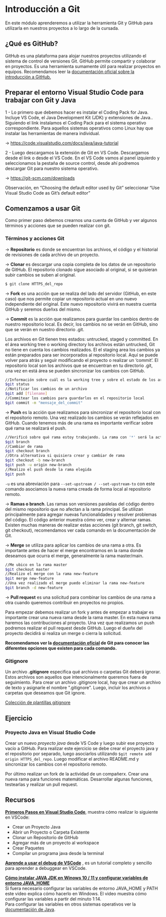 # Introducción a Git
En este módulo aprenderemos a utilizar la herramienta Git y GitHub para utilizarla en nuestros proyectos a lo largo de la cursada.

## ¿Qué es GitHub?

GitHub es una plataforma para alojar nuestros proyectos utilizando el sistema de control de versiones Git. GitHub permite compartir y colaborar en proyectos. Es una herramienta sumamente útil para realizar proyectos en equipos.
Recomendamos leer la [documentación oficial sobre la introducción a GitHub.](https://docs.github.com/es/get-started)

## Preparar el entorno Visual Studio Code para trabajar con Git y Java

1 - Lo primero que debemos hacer es instalar el Coding Pack for Java. Incluye VS Code, el Java Development Kit (JDK) y extensiones de Java..
Siguiendo el link instalamos el Coding Pack para el sistema operativo correspondiente. Para aquellos sistemas operativos como Linux hay que instalar las herramientas de manera individual.

→ https://code.visualstudio.com/docs/java/java-tutorial

2 - Luego descargamos la extensión de Git en VS Code. Descargamos desde el link o desde el VS Code. En el VS Code vamos al panel izquierdo y seleccionamos la pestaña de source control, desde ahí podremos descargar Git para nuestro sistema operativo.

→ https://git-scm.com/downloads 

Observación, en “Choosing the default editor used by Git” seleccionar “Use Visual Studio Code as Git’s default editor”

## Comenzamos a usar Git

Como primer paso debemos crearnos una cuenta de GitHub y ver algunos términos y acciones que se pueden realizar con git.

### Términos y acciones Git

→ **Repositorio** es donde se encuentran los archivos, el código y el historial de revisiones de cada archivo de un proyecto. 

→ **Clonar** es descargar una copia completa de los datos de un repositorio de GitHub. El repositorio clonado sigue asociado al original, si se quisieran subir cambios se suben al original.

```bash
$ git clone HTTPS_del_repo
```

→ **Fork** es una acción que se realiza del lado del servidor (GitHub, en este caso) que nos permite copiar un repositorio actual en uno nuevo independiente del original. Este nuevo repositorio vivirá en nuestra cuenta GitHub y seremos dueñxs del mismo.

→ **Commit** es la acción que realizamos para guardar los cambios dentro de nuestro repositorio local. Es decir, los cambios no se verán en GitHub, sino que se verán en nuestro directorio .git.

Los archivos en Git tienen tres estados: untrucked, staged y committed. En el área working tree o working directory los archivos están untrucked, Git no tiene en cuenta los cambios realizados. El el staging area los cambios ya están preparados para ser incorporados al repositorio local. Aquí se puede volver para atrás y seguir modificando el proyecto o realizar un ‘commit’. El repositorio local son los archivos que se encuentran en tu directorio .git, una vez en está área se pueden sincronizar los cambios con GitHub.

```bash
//Información sobre cuál es la working tree y sobre el estado de los archivos
$git status
//Notificar los cambios de un archivo
$git add [filename]
//Commitear los cambios para guardarlos en el repositorio local
$git commit -m "mensaje_del_commit"
```
→ **Push** es la acción que realizamos para sincronizar el repositorio local con el repositorio remoto. Una vez realizado los cambios se verán reflejados en GitHub. Cuando tenemos más de una rama es importante verificar sobre qué rama se realizará el push.

```bash
//Verificó sobre qué rama estoy trabajando. La rama con '*' será la activa
$git branch
//Cambiar de rama
$git checkout branch
//Otra alternativa si quisiera crear y cambiar de rama
$git checkout -b new-branch
$git push -u origin new-branch
//Realizo el push desde la rama elegida
$git push
```

```-u``` es una abreviación para  ```--set-upstream / --set-upstream-to``` con este comando asociamos la nueva rama creada de forma local al repositorio remoto.

→ **Ramas o branch**. Las ramas son versiones paralelas del código dentro del mismo repositorio que no afectan a la rama principal. Se utilizan principalmente para agregar nuevas funcionalidades y resolver problemas del código. El código anterior muestra cómo ver, crear y alternar ramas. Existen muchas maneras de realizar estas acciones (git branch, git switch, git checkout), recomendamos ver cada comando en la documentación de Git.

→ **Merge** se utiliza para aplicar los cambios de una rama a otra. Es importante antes de hacer el merge encontrarnos en la rama donde deseamos que ocurra el merge, generalmente la rama master/main.

```bash
//Me ubico en la rama master
$git checkout master
//Realizo el merge con la rama new-feature
$git merge new-feature
//Una vez realizado el merge puedo eliminar la rama new-feature
$git branch -d new-feature
```

→ **Pull request** es una solicitud para combinar los cambios de una rama a otra cuando queremos contribuir en proyectos no propios.

Para empezar debemos realizar un fork y antes de empezar a trabajar es importante crear una nueva rama desde la rama master. En esta nueva rama haremos las contribuciones al proyecto.
Una vez que realizamos un push podremos realizar el pull request desde GitHub. Luego el dueñx del proyecto decidirá si realiza un merge o cierra la solicitud.

**Recomendamos ver la [documentación oficial](https://git-scm.com/doc) de Git para conocer las diferentes opciones que existen para cada comando.**


### Gitignore

Un archivo **.gitignore** especifica qué archivos o carpetas Git deberá ignorar. Estos archivos son aquellos que intencionalmente queremos fuera de seguimiento. Para crear un archivo .gitignore local, hay que crear un archivo de texto y asignarle el nombre ".gitignore". Luego, incluir los archivos o carpetas que deseamos que Git ignore.

[Colección de plantillas gitignore](https://github.com/github/gitignore) 

## Ejercicio    

### Proyecto Java en Visual Studio Code

Crear un nuevo *proyecto java* desde VS Code y luego subir ese proyecto vacío a GitHub. Para realizar este ejercicio se debe crear el proyecto java y el repositorio por separado, luego asociarlos utilizando ```$git remote add origin HTTPS_del_repo```. Luego modificar el archivo README.md y sincronizar los cambios con el repositorio remoto. 

Por último realizar un fork  de la actividad de un compañerx. Crear una nueva rama para funciones matemáticas. Desarrollar algunas funciones, testearlas y realizar un pull request.

## Recursos

**[Primeros Pasos en Visual Studio Code](https://www.youtube.com/watch?v=gkZKDWWtOqI)**, muestra cómo realizar lo siguiente en VSCode: 
- Crear un Proyecto Java
- Abrir un Proyecto o Carpeta Existente
-  Clonar un Repositorio de GitHub
- Agregar más de un proyecto al workspace
- Crear Paquetes
- Compilar un programa java desde la terminal

**[Aprende a usar el debug de VSCode](https://www.youtube.com/watch?v=lPg5VUrOVgY)** , es un tutorial completo y sencillo para aprender a debuggear en VSCode.

**[Cómo instalar JAVA JDK en Winows 10 / 11 y configurar variables de entorno JAVA_HOME](https://www.youtube.com/watch?v=0FXl5rBwNVk)**  
Si fuera necesario configurar las variables de entorno JAVA_HOME y PATH este video explica cómo hacerlo en Windows. El video muestra cómo configurar las variables a partir del minuto 1:14.  
Para configurar las variables en otros sistemas operativos ver la [documentación de Java](https://www.java.com/es/download/help/path_es.html).


